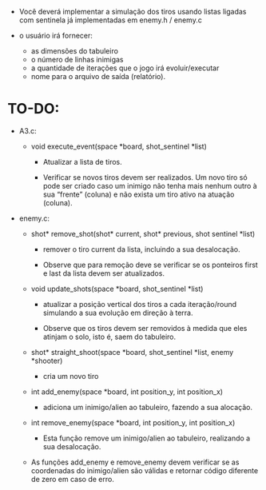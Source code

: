 - Você deverá implementar a simulação dos tiros usando listas ligadas com sentinela já implementadas em enemy.h / enemy.c

- o usuário irá fornecer:
    * as dimensões do tabuleiro
    * o número de linhas inimigas
    * a quantidade de iterações que o jogo irá evoluir/executar 
    * nome para o arquivo de saída (relatório).

# TO-DO:
    
- A3.c:
    * void execute_event(space *board, shot_sentinel *list)
        - Atualizar a lista de tiros.
        
        - Verificar se novos tiros devem ser realizados. Um novo tiro só pode ser
          criado caso um inimigo não tenha mais nenhum outro à sua “frente”
          (coluna) e não exista um tiro ativo na atuação (coluna).

- enemy.c:
    * shot* remove_shot(shot* current, shot* previous, shot sentinel *list)
        - remover o tiro current da lista, incluindo a sua desalocação.
        
        - Observe que para remoção deve se verificar se os ponteiros first e last da
          lista devem ser atualizados.
    
    * void update_shots(space *board, shot_sentinel *list)
        - atualizar a posição vertical dos tiros a cada iteração/round
          simulando a sua evolução em direção à terra.
        
        - Observe que os tiros devem ser removidos à medida que eles atinjam o
          solo, isto é, saem do tabuleiro.

    * shot* straight_shoot(space *board, shot_sentinel *list, enemy *shooter)
        - cria um novo tiro
    
    *  int add_enemy(space *board, int position_y, int position_x)
        - adiciona um inimigo/alien ao tabuleiro, fazendo a sua alocação.

    * int remove_enemy(space *board, int position_y, int position_x)
        - Esta função remove um inimigo/alien ao tabuleiro, realizando a sua desalocação.

    * As funções add_enemy e remove_enemy devem verificar se as coordenadas do inimigo/alien são válidas e retornar código diferente de zero em caso de erro.
